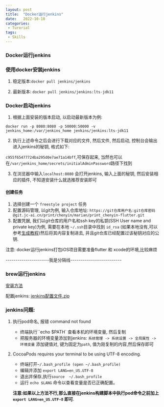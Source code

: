 ```yaml
---
layout: post
title:  "Docker运行jenkins"
date:   2022-10-10
categories:
 - Turorial
tags:
 - Skills
---
```


### Docker运行jenkins

### 使用docker安装jenkins

1. 稳定版本:`docker pull jenkins/jenkins`

2. 最新版本: `docker pull jenkins/jenkins:lts-jdk11`

### Docker启动jenkins

1. 根据上面安装的版本启动, 以启动最新版本为例:

```
docker run -p 8080:8080 -p 50000:50000 -v jenkins_home:/var/jenkins_home jenkins/jenkins:lts-jdk11
```

2. 执行上述命令之后会进行下载对应的文件, 然后文件, 然后启动, 控制台会输出进入jenkins的秘钥, 格式如下:

`c955f65477724ba295d0e7ae71a14bff`,可保存起来, 当然也可以在`/var/jenkins_home/secrets/initialAdminPassword`路径下找到

3. 在浏览器中输入`localhost:8080` 会打开jenkins, 输入上面的秘钥, 然后安装相应的插件, 不知道安装什么就选推荐安装即可

#### 创建任务

1. 选择创建一个 `freestyle project` 任务
2. 配置源码管理, 以git为例, 输入仓库地址: `https://git仓库用户名:git仓库密码@git.jc-ai.cn/print/chenyin/marian/print_chenyin-flutter.git`
3. 配置凭据, 我们以git仓库的用户名和ssh key的私钥(SSH User name and private key)为例, 需要在本地 `~/.ssh`目录中找到 `id_rsa` (如果本地没有,可以参考[生成教程](https://git.jc-ai.cn/help/ssh/README#generating-a-new-ssh-key-pair))然后将其内容复制进去, 并且git仓库已经配置过该秘钥对应的公钥.



注意: docker运行jenkins打包iOS项目需要准备flutter 和 xcode的环境,比较麻烦

----------------------我是分隔线--------------------------

### brew运行jenkins

[安装方法](https://www.jenkins.io/download/)

配置jenkins:  [jenkins配置文件.zip](assets/jenkins配置文件.zip) 

### jenkins问题:

1. 执行pod命名, 报错  command not found
   - 终端执行``echo $PATH` 查看本机的环境变量, 然后复制
   - 把服务器的环境变量添加到jenkins: `系统管理 -> 系统设置 -> 全局属性 -> 环境变量` 添加键值对, 键为固定为`path`, 值为刚复制的内容,然后保存即可

2. CocoaPods requires your terminal to be using UTF-8 encoding.

   - 终端打开`~/.bash_profile (open ~/.bash_profile)`
   - 编辑并添加 `export LANG=en_US.UTF-8`
   - 退出并保存,执行`source  ~/.bash_profile`
   - 运行 `echo $LANG` 命令以查看变量是否已正确配置。

   **注意:如果以上方法不行,那么直接在jenkins构建脚本中执行pod命令之前加上`export LANG=en_US.UTF-8` 即可**.

   

   
